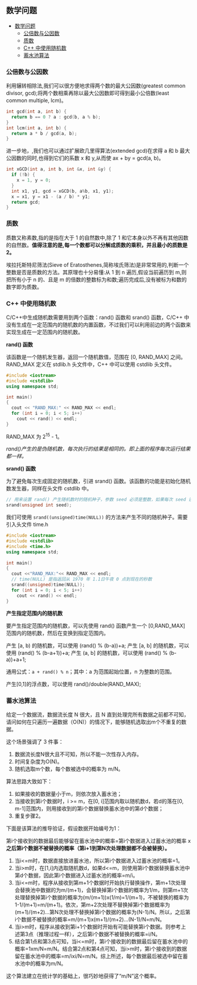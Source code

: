 ## 数学问题

<!-- TOC -->

- [数学问题](#数学问题)
  - [公倍数与公因数](#公倍数与公因数)
  - [质数](#质数)
  - [C++ 中使用随机数](#c-中使用随机数)
  - [蓄水池算法](#蓄水池算法)

<!-- /TOC -->

### 公倍数与公因数

利用辗转相除法,我们可以很方便地求得两个数的最大公因数(greatest common divisor, gcd);将两个数相乘再除以最大公因数即可得到最小公倍数(least common multiple, lcm)。

```c++
int gcd(int a, int b) {
  return b == 0 ? a : gcd(b, a % b);
}
int lcm(int a, int b) {
  return a * b / gcd(a, b);
}
```

进一步地，,我们也可以通过扩展欧几里得算法(extended gcd)在求得 a 和 b 最大公因数的同时,也得到它们的系数 x 和 y,从而使 ax + by = gcd(a, b)。

```c++
int xGCD(int a, int b, int &x, int &y) {
  if (!b) {
    x = 1, y = 0;
  }
  int x1, y1, gcd = xGCD(b, a%b, x1, y1);
  x = x1, y = x1 - (a / b) * y1;
  return gcd;
}
```

### 质数

质数又称素数,指的是指在大于 1 的自然数中,除了 1 和它本身以外不再有其他因数的自然数。**值得注意的是,每一个数都可以分解成质数的乘积，并且最小的质数是 2。**

埃拉托斯特尼筛法(Sieve of Eratosthenes,简称埃氏筛法)是非常常用的,判断一个整数是否是质数的方法。其原理也十分易懂:从 1 到 n 遍历,假设当前遍历到 m,则把所有小于 n 的、且是 m 的倍数的整数标为和数;遍历完成后,没有被标为和数的数字即为质数。

### C++ 中使用随机数

C/C++中生成随机数需要用到两个函数：rand() 函数和 srand() 函数，C/C++ 中没有生成在一定范围内的随机数的内置函数，不过我们可以利用前边的两个函数来实现生成在一定范围内的随机数。

**rand() 函数**

该函数是一个随机发生器，返回一个随机数值，范围在 [0, RAND_MAX] 之间。RAND_MAX 定义在 stdlib.h 头文件中，C++ 中可以使用 cstdlib 头文件。

```c++
#include <iostream>
#include <cstdlib>
using namespace std;

int main()
{
  cout << "RAND_MAX:" << RAND_MAX << endl;
  for (int i = 0; i < 5; i++)
    cout << rand() << endl;
}
```

RAND_MAX 为 2<sup>15</sup> - 1。

*rand()产生的是伪随机数，每次执行的结果是相同的。即上面的程序每次运行结果都一样。*

**srand() 函数**

为了避免每次生成固定的随机数，引进 srand() 函数。该函数的功能是初始化随机数发生器，同样在头文件 cstdlib 中。

```c++
// 用来设置 rand() 产生随机数时的随机种子，参数 seed 必须是整数，如果每次 seed 设置都相同，rand() 产生的随机数同样
srand(unsigned int seed);
```

我们可使用 `srand((unsigned)time(NULL))` 的方法来产生不同的随机种子。需要引入头文件 time.h 

```c++
#include <iostream>
#include <cstdlib>
#include <time.h>
using namespace std;
 
int main()
{
  cout <<"RAND_MAX:"<< RAND_MAX << endl;
  // time(NULL) 是指返回从 1970 年 1.1日午夜 0 点到现在的秒数
  srand((unsigned)time(NULL));
  for (int i = 0; i < 5; i++)
    cout << rand() << endl;
}
```

**产生指定范围内的随机数**

要产生指定范围内的随机数，可以先使用 rand() 函数产生一个 \[0,RAND_MAX\] 范围内的随机数，然后在变换到指定范围内。 

产生 \[a, b) 的随机数，可以使用 (rand() % (b-a))+a;
产生 \[a, b\] 的随机数，可以使用 (rand() % (b-a+1))+a;
产生 (a, b\] 的随机数，可以使用 (rand() % (b-a))+a+1;

通用公式：`a + rand() % n`；其中：a 为范围起始位置，n 为整数的范围。

产生\[0,1\]的浮点数，可以使用 rand()/double(RAND_MAX);

### 蓄水池算法

给定一个数据流，数据流长度 N 很大，且 N 直到处理完所有数据之前都不可知，请问如何在只遍历一遍数据（O(N)）的情况下，能够随机选取出m个不重复的数据。

这个场景强调了 3 件事：

1. 数据流长度N很大且不可知，所以不能一次性存入内存。
2. 时间复杂度为O(N)。
3. 随机选取m个数，每个数被选中的概率为 m/N。

算法思路大致如下：

1. 如果接收的数据量小于m，则依次放入蓄水池；
2. 当接收到第i个数据时，i >= m，在\[0, i\]范围内取以随机数d，若d的落在[0, m-1]范围内，则用接收到的第i个数据替换蓄水池中的第d个数据；
3. 重复步骤2。

下面是该算法的推导验证，假设数据开始编号为1：

第i个接收到的数据最后能够留在蓄水池中的概率=第i个数据进入过蓄水池的概率 x **之后第i个数据不被替换的概率（第i+1到第N次处理数据都不会被替换）。**

1. 当i<=m时，数据直接放进蓄水池，所以第i个数据进入过蓄水池的概率=1。
2. 当i>m时，在\[1,i\]内选取随机数d，如果d<=m，则使用第i个数据替换蓄水池中第d个数据，因此第i个数据进入过蓄水池的概率=m/i。
3. 当i<=m时，程序从接收到第m+1个数据时开始执行替换操作，第m+1次处理会替换池中数据的为m/(m+1)，会替换掉第i个数据的概率为1/m，则第m+1次处理替换掉第i个数据的概率为(m/(m+1))x(1/m)=1/(m+1)，不被替换的概率为1-1/(m+1)=m/(m+1)。依次，第m+2次处理不替换掉第i个数据概率为(m+1)/(m+2)...第N次处理不替换掉第i个数据的概率为(N-1)/N。所以，之后第i个数据不被替换的概率=m/(m+1)x(m+1)/(m+2)...(N-1)/N=m/N。
4. 当i>m时，程序从接收到第i+1个数据时开始有可能替换第i个数据。则参考上述第3点（推理过程一样），之后第i个数据不被替换的概率=i/N。
5. 结合第1点和第3点可知，当i<=m时，第i个接收到的数据最后留在蓄水池中的概率=1xm/N=m/N。结合第2点和第4点可知，当i>m时，第i个接收到的数据留在蓄水池中的概率=m/ixi/N=m/N。综上所述，每个数据最后被选中留在蓄水池中的概率为m/N。

这个算法建立在统计学的基础上，很巧妙地获得了“m/N”这个概率。
